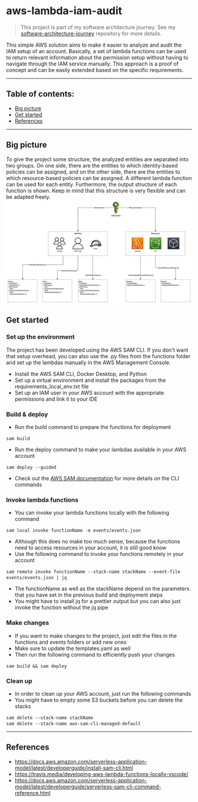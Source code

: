 # aws-lambda-iam-audit

> This project is part of my software architecture journey. See my [software-architecture-journey](https://github.com/mykingdomforapawn/software-architecture-journey) repository for more details. 

This simple AWS solution aims to make it easier to analyze and audit the IAM setup of an account. Basically, a set of lambda functions can be used to return relevant information about the permission setup without having to navigate through the IAM service manually. This approach is a proof of concept and can be easily extended based on the specific requirements.

---

## Table of contents:
- [Big picture](#big-picture)
- [Get started](#get-started)
- [References](#references)

---

## Big picture
To give the project some structure, the analyzed entities are separated into two groups. On one side, there are the entities to which identity-based policies can be assigned, and on the other side, there are the entities to which resource-based policies can be assigned. A different lambda function can be used for each entity. Furthermore, the output structure of each function is shown. Keep in mind that this structure is very flexible and can be adapted freely.
![Diagram](diagrams/diagram.drawio.png)

## Get started

### Set up the environment
The project has been developed using the AWS SAM CLI. If you don't want that setup overhead, you can also use the .py files from the functions folder and set up the lambdas manually in the AWS Management Console.
- Install the AWS SAM CLI, Docker Desktop, and Python
- Set up a virtual environment and install the packages from the requirements_local_env.txt file
- Set up an IAM user in your AWS account with the appropriate permissions and link it to your IDE

### Build & deploy
- Run the build command to prepare the functions for deployment
```properties
sam build
```  
- Run the deploy command to make your lambdas available in your AWS account
```properties
sam deploy --guided
```
- Check out the [AWS SAM documentation](https://docs.aws.amazon.com/serverless-application-model/latest/developerguide/serverless-sam-cli-command-reference.html) for more details on the CLI commands

### Invoke lambda functions
- You can invoke your lambda functions locally with the following command
```properties
sam local invoke functionName -e events/events.json
```
- Although this does no make too much sense, because the functions need to access resources in your account, it is still good know
- Use the following command to invoke your functions remotely in your account
```properties
sam remote invoke functionName --stack-name stackName --event-file events/events.json | jq
```
- The functionName as well as the stackName depend on the parameters that you have set in the previous build and deployment steps
- You might have to install jq for a prettier output but you can also just invoke the function without the jq pipe

### Make changes
- If you want to make changes to the project, just edit the files in the functions and events folders or add new ones
- Make sure to update the templates.yaml as well
- Then run the following command to efficiently push your changes
```properties
sam build && sam deploy
```

### Clean up
- In order to clean up your AWS account, just run the following commands
- You might have to empty some S3 buckets before you can delete the stacks
```properties
sam delete --stack-name stackName
sam delete --stack-name aws-sam-cli-managed-default 
```
---

## References
- https://docs.aws.amazon.com/serverless-application-model/latest/developerguide/install-sam-cli.html
- https://travis.media/developing-aws-lambda-functions-locally-vscode/
- https://docs.aws.amazon.com/serverless-application-model/latest/developerguide/serverless-sam-cli-command-reference.html